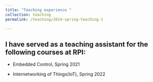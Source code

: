 ```yaml
---
title: "Teaching experience "
collection: teaching
permalink: /teaching/2014-spring-teaching-1

---
```


## I have served as a teaching assistant for the following courses at RPI:


* Embedded Control, Spring 2021


* Internetworking of Things(IoT), Spring 2022



